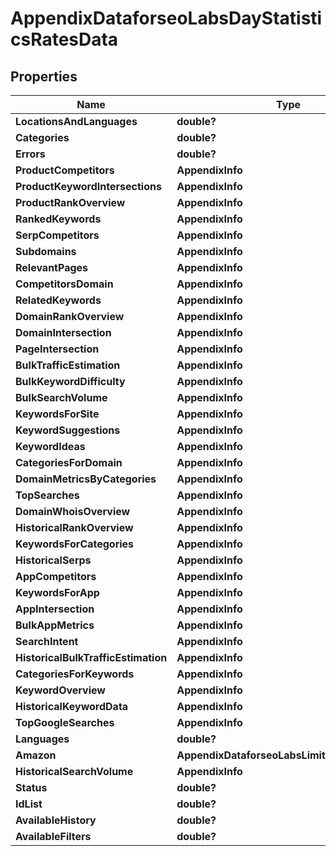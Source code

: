 # AppendixDataforseoLabsDayStatisticsRatesData


## Properties

| Name | Type | Description | Notes |
|------------ | ------------- | ------------- | -------------|
**LocationsAndLanguages** | **double?** |  |[optional]|
**Categories** | **double?** |  |[optional]|
**Errors** | **double?** |  |[optional]|
**ProductCompetitors** | **AppendixInfo** |  |[optional]|
**ProductKeywordIntersections** | **AppendixInfo** |  |[optional]|
**ProductRankOverview** | **AppendixInfo** |  |[optional]|
**RankedKeywords** | **AppendixInfo** |  |[optional]|
**SerpCompetitors** | **AppendixInfo** |  |[optional]|
**Subdomains** | **AppendixInfo** |  |[optional]|
**RelevantPages** | **AppendixInfo** |  |[optional]|
**CompetitorsDomain** | **AppendixInfo** |  |[optional]|
**RelatedKeywords** | **AppendixInfo** |  |[optional]|
**DomainRankOverview** | **AppendixInfo** |  |[optional]|
**DomainIntersection** | **AppendixInfo** |  |[optional]|
**PageIntersection** | **AppendixInfo** |  |[optional]|
**BulkTrafficEstimation** | **AppendixInfo** |  |[optional]|
**BulkKeywordDifficulty** | **AppendixInfo** |  |[optional]|
**BulkSearchVolume** | **AppendixInfo** |  |[optional]|
**KeywordsForSite** | **AppendixInfo** |  |[optional]|
**KeywordSuggestions** | **AppendixInfo** |  |[optional]|
**KeywordIdeas** | **AppendixInfo** |  |[optional]|
**CategoriesForDomain** | **AppendixInfo** |  |[optional]|
**DomainMetricsByCategories** | **AppendixInfo** |  |[optional]|
**TopSearches** | **AppendixInfo** |  |[optional]|
**DomainWhoisOverview** | **AppendixInfo** |  |[optional]|
**HistoricalRankOverview** | **AppendixInfo** |  |[optional]|
**KeywordsForCategories** | **AppendixInfo** |  |[optional]|
**HistoricalSerps** | **AppendixInfo** |  |[optional]|
**AppCompetitors** | **AppendixInfo** |  |[optional]|
**KeywordsForApp** | **AppendixInfo** |  |[optional]|
**AppIntersection** | **AppendixInfo** |  |[optional]|
**BulkAppMetrics** | **AppendixInfo** |  |[optional]|
**SearchIntent** | **AppendixInfo** |  |[optional]|
**HistoricalBulkTrafficEstimation** | **AppendixInfo** |  |[optional]|
**CategoriesForKeywords** | **AppendixInfo** |  |[optional]|
**KeywordOverview** | **AppendixInfo** |  |[optional]|
**HistoricalKeywordData** | **AppendixInfo** |  |[optional]|
**TopGoogleSearches** | **AppendixInfo** |  |[optional]|
**Languages** | **double?** |  |[optional]|
**Amazon** | **AppendixDataforseoLabsLimitsRatesDataInfo** |  |[optional]|
**HistoricalSearchVolume** | **AppendixInfo** |  |[optional]|
**Status** | **double?** |  |[optional]|
**IdList** | **double?** |  |[optional]|
**AvailableHistory** | **double?** |  |[optional]|
**AvailableFilters** | **double?** |  |[optional]|